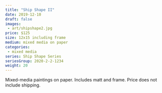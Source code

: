 ```yaml
---
title: "Ship Shape II"
date: 2019-12-10
draft: false
images:
 - art/shipshape2.jpg
price: $125
size: 12x15 including frame
medium: mixed media on paper
categories:
 - mixed media
series: Ship Shape Series
seriesGroup: 2020-2-2-1234
weight: 20
---
```


Mixed-media paintings on paper. Includes matt and frame. Price does not include shipping.
